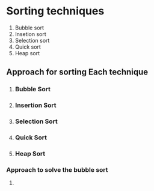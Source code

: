 # Sorting techniques
1.  Bubble sort
2.  Insetion sort
3.  Selection sort
4.  Quick sort
5.  Heap sort
   
## Approach for sorting Each technique

1.  ### Bubble Sort
2.  ### Insertion Sort
3.  ### Selection Sort
4.  ### Quick Sort
5.  ### Heap Sort


### Approach to solve the bubble sort
1.  
